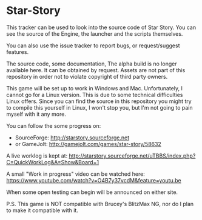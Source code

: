 # Star-Story

This tracker can be used to look into the source code of Star Story. You can see the source of the Engine, the launcher and the scripts themselves.

You can also use the issue tracker to report bugs, or request/suggest features.

The source code, some documentation,
The alpha build is no longer available here. It can be obtained by request.
Assets are not part of this repository in order not to violate copyright of third party owners.

This game will be set up to work in Windows and Mac. Unfortunately, I cannot go for a Linux version. This is due to some technical difficulties Linux offers. Since you can find the source in this repository you might try to compile this yourself in Linux, I won't stop you, but I'm not going to pain myself with it any more.

You can follow the some progress on:
- SourceForge: http://starstory.sourceforge.net
- or GameJolt: http://gamejolt.com/games/star-story/58632

A live worklog is kept at: http://starstory.sourceforge.net/uTBBS/index.php?C=QuickWorkLog&A=Show&Board=1

A small "Work in progress" video can be watched here: https://www.youtube.com/watch?v=O4B7y37vcdM&feature=youtu.be

When some open testing can begin will be announced on either site.






P.S. This game is NOT compatible with Brucey's BlitzMax NG, nor do I plan to make it compatible with it.
